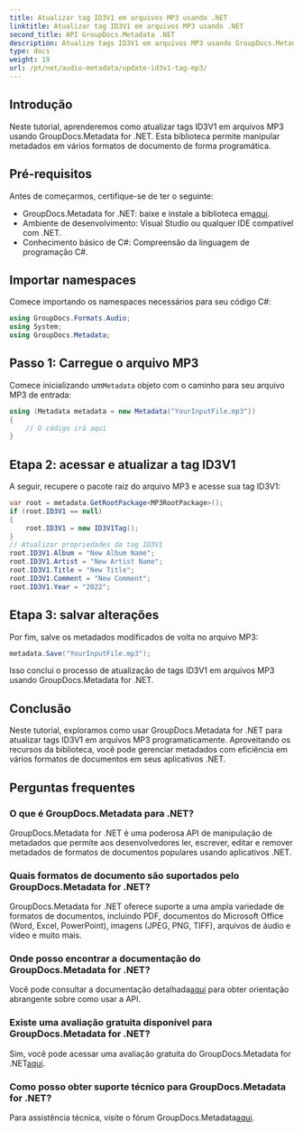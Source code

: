 ```yaml
---
title: Atualizar tag ID3V1 em arquivos MP3 usando .NET
linktitle: Atualizar tag ID3V1 em arquivos MP3 usando .NET
second_title: API GroupDocs.Metadata .NET
description: Atualize tags ID3V1 em arquivos MP3 usando GroupDocs.Metadata for .NET. Siga este tutorial para facilitar a manipulação de metadados em seus aplicativos .NET.
type: docs
weight: 19
url: /pt/net/audio-metadata/update-id3v1-tag-mp3/
---
```

## Introdução
Neste tutorial, aprenderemos como atualizar tags ID3V1 em arquivos MP3 usando GroupDocs.Metadata for .NET. Esta biblioteca permite manipular metadados em vários formatos de documento de forma programática.
## Pré-requisitos
Antes de começarmos, certifique-se de ter o seguinte:
- GroupDocs.Metadata for .NET: baixe e instale a biblioteca em[aqui](https://releases.groupdocs.com/metadata/net/).
- Ambiente de desenvolvimento: Visual Studio ou qualquer IDE compatível com .NET.
- Conhecimento básico de C#: Compreensão da linguagem de programação C#.

## Importar namespaces
Comece importando os namespaces necessários para seu código C#:
```csharp
using GroupDocs.Formats.Audio;
using System;
using GroupDocs.Metadata;
```
## Passo 1: Carregue o arquivo MP3
 Comece inicializando um`Metadata` objeto com o caminho para seu arquivo MP3 de entrada:
```csharp
using (Metadata metadata = new Metadata("YourInputFile.mp3"))
{
    // O código irá aqui
}
```
## Etapa 2: acessar e atualizar a tag ID3V1
A seguir, recupere o pacote raiz do arquivo MP3 e acesse sua tag ID3V1:
```csharp
var root = metadata.GetRootPackage<MP3RootPackage>();
if (root.ID3V1 == null)
{
    root.ID3V1 = new ID3V1Tag();
}
// Atualizar propriedades da tag ID3V1
root.ID3V1.Album = "New Album Name";
root.ID3V1.Artist = "New Artist Name";
root.ID3V1.Title = "New Title";
root.ID3V1.Comment = "New Comment";
root.ID3V1.Year = "2022";
```
## Etapa 3: salvar alterações
Por fim, salve os metadados modificados de volta no arquivo MP3:
```csharp
metadata.Save("YourInputFile.mp3");
```
Isso conclui o processo de atualização de tags ID3V1 em arquivos MP3 usando GroupDocs.Metadata for .NET.

## Conclusão
Neste tutorial, exploramos como usar GroupDocs.Metadata for .NET para atualizar tags ID3V1 em arquivos MP3 programaticamente. Aproveitando os recursos da biblioteca, você pode gerenciar metadados com eficiência em vários formatos de documentos em seus aplicativos .NET.

## Perguntas frequentes
### O que é GroupDocs.Metadata para .NET?
GroupDocs.Metadata for .NET é uma poderosa API de manipulação de metadados que permite aos desenvolvedores ler, escrever, editar e remover metadados de formatos de documentos populares usando aplicativos .NET.
### Quais formatos de documento são suportados pelo GroupDocs.Metadata for .NET?
GroupDocs.Metadata for .NET oferece suporte a uma ampla variedade de formatos de documentos, incluindo PDF, documentos do Microsoft Office (Word, Excel, PowerPoint), imagens (JPEG, PNG, TIFF), arquivos de áudio e vídeo e muito mais.
### Onde posso encontrar a documentação do GroupDocs.Metadata for .NET?
 Você pode consultar a documentação detalhada[aqui](https://reference.groupdocs.com/metadata/net/) para obter orientação abrangente sobre como usar a API.
### Existe uma avaliação gratuita disponível para GroupDocs.Metadata for .NET?
 Sim, você pode acessar uma avaliação gratuita do GroupDocs.Metadata for .NET[aqui](https://releases.groupdocs.com/).
### Como posso obter suporte técnico para GroupDocs.Metadata for .NET?
 Para assistência técnica, visite o fórum GroupDocs.Metadata[aqui](https://forum.groupdocs.com/c/metadata/14).